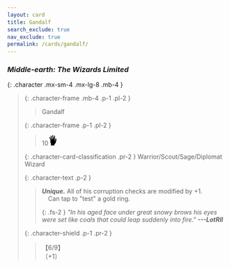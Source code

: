 ```yaml
---
layout: card
title: Gandalf
search_exclude: true
nav_exclude: true
permalink: /cards/gandalf/
---
```


### _Middle-earth: The Wizards Limited_

{: .character .mx-sm-4 .mx-lg-8 .mb-4 }
> {: .character-frame .mb-4 .p-1 .pl-2 }
> > <div class="card-mp"></div>
> > <div class="character-card-name">Gandalf</div>
> 
> {: .character-frame .p-1 .pl-2 }
> > 10![](/assets/images/di.svg)
> 
> {: .character-card-classification .pr-2 }
> Warrior/Scout/Sage/Diplomat Wizard
> 
> {: .character-text .p-2 }
> > _**Unique.**_ All of his corruption checks are modified by +1.<br>&emsp;Can tap to "test" a gold ring.
> > 
> > {: .fs-2 }
> > _"In his aged face under great snowy brows his eyes were set like coals that could leap suddenly into fire." **---LotRII**_ 
> 
> {: .character-shield .p-1 .pr-2 }
> > <div class="card-shield">【6/9】</div>
> > <div class="card-corruption">〔+1〕</div>
